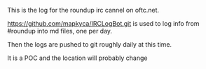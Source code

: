 This is the log for the roundup irc cannel on oftc.net.

https://github.com/mapkyca/IRCLogBot.git is used to log
info from #roundup into md files, one per day.

Then the logs are pushed to git roughly daily at this time.

It is a POC and the location will probably change
